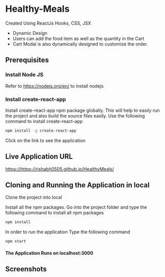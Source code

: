 # Healthy-Meals
Created Using ReactJs Hooks, CSS, JSX </br>
* Dynamic Design
* Users can add the food item as well as the quantity in the Cart
* Cart Modal is also dynamically designed to customize the order.


## Prerequisites

### Install Node JS ###
Refer to <https://nodejs.org/en/> to install nodejs

### Install create-react-app ###
Install create-react-app npm package globally. This will help to easily run the project and also build the source files easily. Use the following command to install create-react-app

```bash
npm install -g create-react-app
```


Click on the link to see the application

## Live Application URL ##
<https://https://rishabh0505.github.io/HealthyMeals/>

## Cloning and Running the Application in local ##
Clone the project into local

Install all the npm packages. Go into the project folder and type the following command to install all npm packages

```bash
npm install
```
In order to run the application Type the following command

```bash
npm start
```
#### The Application Runs on localhost:3000 ####

## Screenshots ## 


